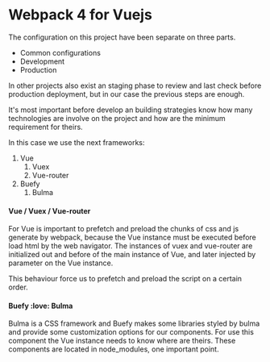 # Webpack 4 for Vuejs
The configuration on this project have been separate on three parts. 
- Common configurations
- Development 
- Production 

In other projects also exist an staging phase to review and last check before production deployment, but in our case the previous steps are enough.

It's most important before develop an building strategies know how many technologies are involve on the project and how are the minimum requirement for theirs.

In this case we use the next frameworks:

1. Vue
    1. Vuex
    2. Vue-router
2. Buefy
    1. Bulma

#### Vue / Vuex / Vue-router
For Vue is important to prefetch and preload the chunks of css and js generate by webpack, because the Vue instance must be executed before load html by the web navigator.
The instances of vuex and vue-router are initialized out and before of the main instance of Vue, and later injected by parameter on the Vue instance. 

This behaviour force us to prefetch and preload the script on a certain order.

#### Buefy :love: Bulma
Bulma is a CSS framework and Buefy makes some libraries styled by bulma and provide some customization options for our components. For use this component the Vue instance needs to know where are theirs. These components are located in node_modules, one important point.